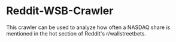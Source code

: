 # Reddit-WSB-Crawler
This crawler can be used to analyze how often a NASDAQ share is mentioned in the hot section of Reddit's r/wallstreetbets.
